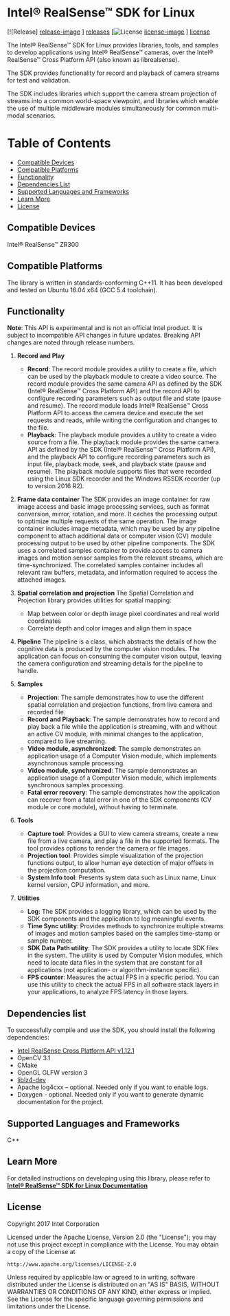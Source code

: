 # Intel® RealSense™ SDK for Linux


[![Release] [release-image] ] [releases]
[![License] [license-image] ] [license]

[release-image]: http://img.shields.io/badge/release-0.7.1-blue.svg?style=flat
[releases]: https://github.com/IntelRealSense/realsense_sdk/tree/v0.7.1

[license-image]: http://img.shields.io/badge/license-Apache--2-blue.svg?style=flat
[license]: LICENSE


The Intel® RealSense™ SDK for Linux provides libraries, tools, and samples to develop applications using Intel® RealSense™ cameras, over the Intel® RealSense™ Cross Platform API (also known as librealsense). 

The SDK provides functionality for record and playback of camera streams for test and validation. 

The SDK includes libraries which support the camera stream projection of streams into a common world-space viewpoint, and libraries which enable the use of multiple middleware modules simultaneously for common multi-modal scenarios.  

# Table of Contents 
* [Compatible Devices](#compatible-devices)
* [Compatible Platforms](#compatible-platforms)
* [Functionality](#functionality)
* [Dependencies List](#dependencies-list)
* [Supported Languages and Frameworks](#supported-languages-and-frameworks)
* [Learn More](#learn-more)
* [License](#license)

## Compatible Devices

Intel® RealSense™ ZR300


## Compatible Platforms

The library is written in standards-conforming C++11. 
It has been developed and tested on Ubuntu 16.04 x64 (GCC 5.4 toolchain).


## Functionality

**Note**: This API is experimental and is not an official Intel product. 
It is subject to incompatible API changes in future updates. Breaking API changes are noted through release numbers.

1. **Record and Play**    
    - **Record**: The record module provides a utility to create a file, which can be used by the playback module to create a video source.
    The record module provides the same camera API as defined by the SDK (Intel® RealSense™ Cross Platform API) and the record API to configure recording parameters such as output file and state (pause and resume).
    The record module loads Intel® RealSense™ Cross Platform API to access the camera device and execute the set requests and reads, while writing the configuration and changes to the file.
    - **Playback**: The playback module provides a utility to create a video source from a file. 
    The playback module provides the same camera API as defined by the SDK (Intel® RealSense™ Cross Platform API), and the playback API to configure recording parameters such as input file, playback mode, seek, and playback state (pause and resume).
    The playback module supports files that were recorded using the Linux SDK recorder and the Windows RSSDK recorder (up to version 2016 R2).
    
2. **Frame data container**
    The SDK provides an image container for raw image access and basic image processing services, 
    such as format conversion, mirror, rotation, and more. It caches the processing output to optimize multiple requests of the same operation.
    The image container includes image metadata, which may be used by any pipeline component to attach additional data or computer vision (CV) module processing output to be used by other pipeline components. The SDK uses a correlated samples container to provide access to camera images and motion sensor samples from the relevant streams, which are time-synchronized. The correlated samples container includes all relevant raw buffers, metadata, and information required to access the attached images. 
    
3. **Spatial correlation and projection**
    The Spatial Correlation and Projection library provides utilities for spatial mapping:
    - Map between color or depth image pixel coordinates and real world coordinates
    - Correlate depth and color images and align them in space
	
4. **Pipeline**
    The pipeline is a class, which abstracts the details of how the cognitive data is produced by the computer vision modules.
    The application can focus on consuming the computer vision output, leaving the camera configuration and streaming details for the pipeline to handle.

5. **Samples**
    - **Projection**: The sample demonstrates how to use the different spatial correlation and projection functions, from live camera and recorded file.
    - **Record and Playback**: The sample demonstrates how to record and play back a file while the application is streaming, with and without an active CV module,      with minimal changes to the application, compared to live streaming.
    - **Video module, asynchronized**: The sample demonstrates an application usage of a Computer Vision module, which implements asynchronous sample processing. 
    - **Video module, synchronized**: The sample demonstrates an application usage of a Computer Vision module, which implements synchronous samples processing.
    - **Fatal error recovery**: The sample demonstrates how the application can recover from a fatal error in one of the SDK components (CV module or core module), without having to terminate.
   
6. **Tools**
   - **Capture tool**: Provides a GUI to view camera streams, create a new file from a live camera, and play a file in the supported formats. The tool provides options to render the camera or file images.
   - **Projection tool**: Provides simple visualization of the projection functions output, to allow human eye detection of major offsets in the projection computation.
   - **System Info tool**: Presents system data such as Linux name, Linux kernel version, CPU information, and more.
   
7. **Utilities**
   - **Log**: The SDK provides a logging library, which can be used by the SDK components and the application to log meaningful events. 
   - **Time Sync utility**: Provides methods to synchronize multiple streams of images and motion samples based on the samples time-stamp or sample number. 
   - **SDK Data Path utility**: The SDK provides a utility to locate SDK files in the system.
     The utility is used by Computer Vision  modules, which need to locate data files in the system that are constant for all applications (not application- or algorithm-instance specific).
   - **FPS counter**:  Measures the actual FPS in a specific period. You can use this utility to check the actual FPS in all software stack layers in your applications, to analyze FPS latency in those layers.


## Dependencies list

To successfully compile and use the SDK, you should install the following dependencies:

 - [Intel RealSense Cross Platform API v1.12.1](https://github.com/IntelRealSense/librealsense/tree/v1.12.1)
 - OpenCV 3.1
 - CMake
 - OpenGL GLFW version 3
 - [liblz4-dev](https://github.com/lz4/lz4)
 - Apache log4cxx – optional. Needed only if you want to enable logs.
 - Doxygen - optional. Needed only if you want to generate dynamic documentation for the project. 

## Supported Languages and Frameworks

C++ 
 
## Learn More

For detailed instructions on developing using this library, please refer to [**Intel® RealSense™ SDK for Linux Documentation**](https://software.intel.com/sites/products/realsense/sdk)


## License

Copyright 2017 Intel Corporation

Licensed under the Apache License, Version 2.0 (the "License");
you may not use this project except in compliance with the License.
You may obtain a copy of the License at

    http://www.apache.org/licenses/LICENSE-2.0

Unless required by applicable law or agreed to in writing, software
distributed under the License is distributed on an "AS IS" BASIS,
WITHOUT WARRANTIES OR CONDITIONS OF ANY KIND, either express or implied.
See the License for the specific language governing permissions and
limitations under the License.